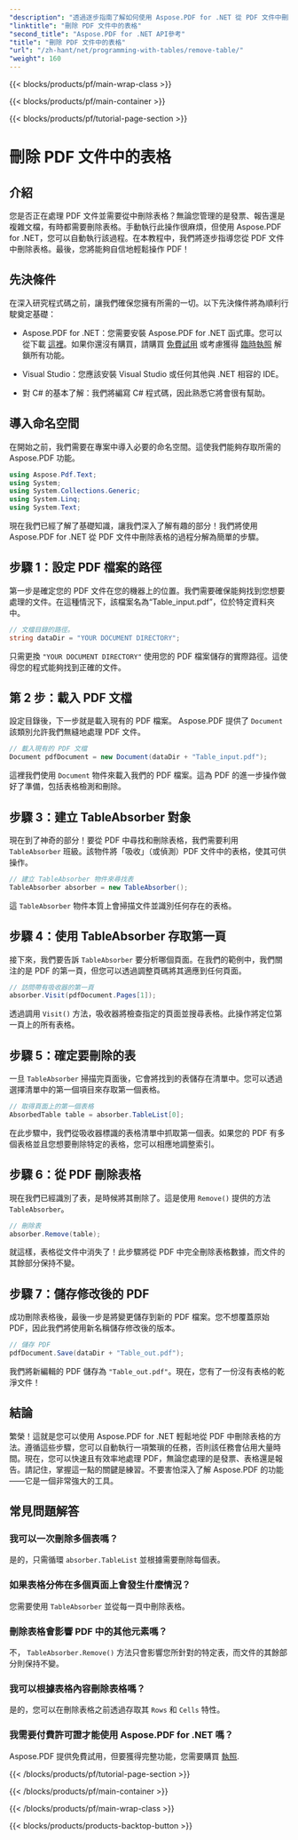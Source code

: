 ```yaml
---
"description": "透過逐步指南了解如何使用 Aspose.PDF for .NET 從 PDF 文件中刪除表格。透過這個簡單的教學簡化 PDF 操作。"
"linktitle": "刪除 PDF 文件中的表格"
"second_title": "Aspose.PDF for .NET API參考"
"title": "刪除 PDF 文件中的表格"
"url": "/zh-hant/net/programming-with-tables/remove-table/"
"weight": 160
---
```


{{< blocks/products/pf/main-wrap-class >}}

{{< blocks/products/pf/main-container >}}

{{< blocks/products/pf/tutorial-page-section >}}

# 刪除 PDF 文件中的表格

## 介紹

您是否正在處理 PDF 文件並需要從中刪除表格？無論您管理的是發票、報告還是複雜文檔，有時都需要刪除表格。手動執行此操作很麻煩，但使用 Aspose.PDF for .NET，您可以自動執行該過程。在本教程中，我們將逐步指導您從 PDF 文件中刪除表格。最後，您將能夠自信地輕鬆操作 PDF！

## 先決條件

在深入研究程式碼之前，讓我們確保您擁有所需的一切。以下先決條件將為順利行駛奠定基礎：

- Aspose.PDF for .NET：您需要安裝 Aspose.PDF for .NET 函式庫。您可以從下載 [這裡](https://releases.aspose.com/pdf/net/)。如果你還沒有購買，請購買 [免費試用](https://releases.aspose.com/) 或考慮獲得 [臨時執照](https://purchase.aspose.com/temporary-license/) 解鎖所有功能。
  
- Visual Studio：您應該安裝 Visual Studio 或任何其他與 .NET 相容的 IDE。
  
- 對 C# 的基本了解：我們將編寫 C# 程式碼，因此熟悉它將會很有幫助。

## 導入命名空間

在開始之前，我們需要在專案中導入必要的命名空間。這使我們能夠存取所需的 Aspose.PDF 功能。

```csharp
using Aspose.Pdf.Text;
using System;
using System.Collections.Generic;
using System.Linq;
using System.Text;
```

現在我們已經了解了基礎知識，讓我們深入了解有趣的部分！我們將使用 Aspose.PDF for .NET 從 PDF 文件中刪除表格的過程分解為簡單的步驟。

## 步驟 1：設定 PDF 檔案的路徑

第一步是確定您的 PDF 文件在您的機器上的位置。我們需要確保能夠找到您想要處理的文件。在這種情況下，該檔案名為“Table_input.pdf”，位於特定資料夾中。

```csharp
// 文檔目錄的路徑。
string dataDir = "YOUR DOCUMENT DIRECTORY";
```

只需更換 `"YOUR DOCUMENT DIRECTORY"` 使用您的 PDF 檔案儲存的實際路徑。這使得您的程式能夠找到正確的文件。

## 第 2 步：載入 PDF 文檔

設定目錄後，下一步就是載入現有的 PDF 檔案。 Aspose.PDF 提供了 `Document` 該類別允許我們無縫地處理 PDF 文件。

```csharp
// 載入現有的 PDF 文檔
Document pdfDocument = new Document(dataDir + "Table_input.pdf");
```

這裡我們使用 `Document` 物件來載入我們的 PDF 檔案。這為 PDF 的進一步操作做好了準備，包括表格檢測和刪除。

## 步驟 3：建立 TableAbsorber 對象

現在到了神奇的部分！要從 PDF 中尋找和刪除表格，我們需要利用 `TableAbsorber` 班級。該物件將「吸收」（或偵測）PDF 文件中的表格，使其可供操作。

```csharp
// 建立 TableAbsorber 物件來尋找表
TableAbsorber absorber = new TableAbsorber();
```

這 `TableAbsorber` 物件本質上會掃描文件並識別任何存在的表格。

## 步驟 4：使用 TableAbsorber 存取第一頁

接下來，我們要告訴 `TableAbsorber` 要分析哪個頁面。在我們的範例中，我們關注的是 PDF 的第一頁，但您可以透過調整頁碼將其適應到任何頁面。

```csharp
// 訪問帶有吸收器的第一頁
absorber.Visit(pdfDocument.Pages[1]);
```

透過調用 `Visit()` 方法，吸收器將檢查指定的頁面並搜尋表格。此操作將定位第一頁上的所有表格。

## 步驟 5：確定要刪除的表

一旦 `TableAbsorber` 掃描完頁面後，它會將找到的表儲存在清單中。您可以透過選擇清單中的第一個項目來存取第一個表格。

```csharp
// 取得頁面上的第一個表格
AbsorbedTable table = absorber.TableList[0];
```

在此步驟中，我們從吸收器標識的表格清單中抓取第一個表。如果您的 PDF 有多個表格並且您想要刪除特定的表格，您可以相應地調整索引。

## 步驟 6：從 PDF 刪除表格

現在我們已經識別了表，是時候將其刪除了。這是使用 `Remove()` 提供的方法 `TableAbsorber`。

```csharp
// 刪除表
absorber.Remove(table);
```

就這樣，表格從文件中消失了！此步驟將從 PDF 中完全刪除表格數據，而文件的其餘部分保持不變。

## 步驟 7：儲存修改後的 PDF

成功刪除表格後，最後一步是將變更儲存到新的 PDF 檔案。您不想覆蓋原始 PDF，因此我們將使用新名稱儲存修改後的版本。

```csharp
// 儲存 PDF
pdfDocument.Save(dataDir + "Table_out.pdf");
```

我們將新編輯的 PDF 儲存為 `"Table_out.pdf"`。現在，您有了一份沒有表格的乾淨文件！

## 結論

繁榮！這就是您可以使用 Aspose.PDF for .NET 輕鬆地從 PDF 中刪除表格的方法。遵循這些步驟，您可以自動執行一項繁瑣的任務，否則該任務會佔用大量時間。現在，您可以快速且有效率地處理 PDF，無論您處理的是發票、表格還是報告。請記住，掌握這一點的關鍵是練習。不要害怕深入了解 Aspose.PDF 的功能——它是一個非常強大的工具。

## 常見問題解答

### 我可以一次刪除多個表嗎？  
是的，只需循環 `absorber.TableList` 並根據需要刪除每個表。

### 如果表格分佈在多個頁面上會發生什麼情況？  
您需要使用 `TableAbsorber` 並從每一頁中刪除表格。

### 刪除表格會影響 PDF 中的其他元素嗎？  
不， `TableAbsorber.Remove()` 方法只會影響您所針對的特定表，而文件的其餘部分則保持不變。

### 我可以根據表格內容刪除表格嗎？  
是的，您可以在刪除表格之前透過存取其 `Rows` 和 `Cells` 特性。

### 我需要付費許可證才能使用 Aspose.PDF for .NET 嗎？  
Aspose.PDF 提供免費試用，但要獲得完整功能，您需要購買 [執照](https://purchase。aspose.com/buy).

{{< /blocks/products/pf/tutorial-page-section >}}

{{< /blocks/products/pf/main-container >}}

{{< /blocks/products/pf/main-wrap-class >}}

{{< blocks/products/products-backtop-button >}}